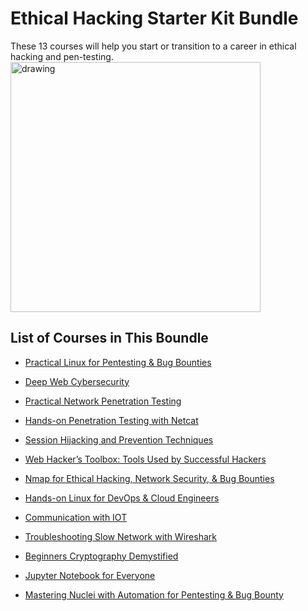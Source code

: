 # Ethical Hacking Starter Kit Bundle
These 13 courses will help you start or transition to a career in ethical hacking and pen-testing.
<img src="https://github.com/sinapordanesh/Cybersecurity-Networking-Course-Notes/assets/74850874/590181ab-9dec-4f63-b1c5-746ccf1f8c4c" alt="drawing" style="width:400px;"/>

## List of Courses in This Boundle

- [Practical Linux for Pentesting & Bug Bounties](https://github.com/sinapordanesh/Cybersecurity-Networking-Course-Notes/tree/main/Ethical%20Hacking%20Starter%20Kit/Ethical%20Hacking%20Starter%20Kit%20Bundle/Practical%20Linux%20for%20Pentesting%20%26%20Bug%20Bounties)

- [Deep Web Cybersecurity](https://github.com/sinapordanesh/Cybersecurity-Networking-Course-Notes/tree/main/Ethical%20Hacking%20Starter%20Kit/Ethical%20Hacking%20Starter%20Kit%20Bundle/Deep%20Web%20Cybersecurity)

- [Practical Network Penetration Testing](https://github.com/sinapordanesh/Cybersecurity-Networking-Course-Notes/tree/main/Ethical%20Hacking%20Starter%20Kit/Ethical%20Hacking%20Starter%20Kit%20Bundle/Practical%20Network%20Penetration%20Testing)

- [Hands-on Penetration Testing with Netcat](https://github.com/sinapordanesh/Cybersecurity-Networking-Course-Notes/tree/main/Ethical%20Hacking%20Starter%20Kit/Ethical%20Hacking%20Starter%20Kit%20Bundle/Hands-on%20Penetration%20Testing%20with%20Netcat)

- [Session Hijacking and Prevention Techniques](https://github.com/sinapordanesh/Cybersecurity-Networking-Course-Notes/tree/main/Ethical%20Hacking%20Starter%20Kit/Ethical%20Hacking%20Starter%20Kit%20Bundle/Session%20Hijacking%20and%20Prevention%20Techniques)

- [Web Hacker’s Toolbox: Tools Used by Successful Hackers](https://github.com/sinapordanesh/Cybersecurity-Networking-Course-Notes/tree/main/Ethical%20Hacking%20Starter%20Kit/Ethical%20Hacking%20Starter%20Kit%20Bundle/Web%20Hacker%E2%80%99s%20Toolbox%20Tools%20Used%20by%20Successful%20Ha)

- [Nmap for Ethical Hacking, Network Security, & Bug Bounties](https://github.com/sinapordanesh/Cybersecurity-Networking-Course-Notes/tree/main/Ethical%20Hacking%20Starter%20Kit/Ethical%20Hacking%20Starter%20Kit%20Bundle/Nmap%20for%20Ethical%20Hacking%2C%20Network%20Security%2C%20%26%20Bu)

- [Hands-on Linux for DevOps & Cloud Engineers ](https://github.com/sinapordanesh/Cybersecurity-Networking-Course-Notes/tree/main/Ethical%20Hacking%20Starter%20Kit/Ethical%20Hacking%20Starter%20Kit%20Bundle/Hands-on%20Linux%20for%20DevOps%20%26%20Cloud%20Engineers)

- [Communication with IOT](https://github.com/sinapordanesh/Cybersecurity-Networking-Course-Notes/tree/main/Ethical%20Hacking%20Starter%20Kit/Ethical%20Hacking%20Starter%20Kit%20Bundle/Communication%20with%20IOT)

- [Troubleshooting Slow Network with Wireshark ](https://github.com/sinapordanesh/Cybersecurity-Networking-Course-Notes/tree/main/Ethical%20Hacking%20Starter%20Kit/Ethical%20Hacking%20Starter%20Kit%20Bundle/Troubleshooting%20Slow%20Network%20with%20Wireshark)

- [Beginners Cryptography Demystified ](https://github.com/sinapordanesh/Cybersecurity-Networking-Course-Notes/tree/main/Ethical%20Hacking%20Starter%20Kit/Ethical%20Hacking%20Starter%20Kit%20Bundle/Beginners%20Cryptography%20Demystified)

- [Jupyter Notebook for Everyone ](https://github.com/sinapordanesh/Cybersecurity-Networking-Course-Notes/tree/main/Ethical%20Hacking%20Starter%20Kit/Ethical%20Hacking%20Starter%20Kit%20Bundle/Jupyter%20Notebook%20for%20Everyone)

- [Mastering Nuclei with Automation for Pentesting & Bug Bounty](https://github.com/sinapordanesh/Cybersecurity-Networking-Course-Notes/tree/main/Ethical%20Hacking%20Starter%20Kit/Ethical%20Hacking%20Starter%20Kit%20Bundle/Mastering%20Nuclei%20with%20Automation%20for%20Pentesting)
